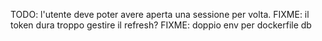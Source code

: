 TODO: l'utente deve poter avere aperta una sessione per volta.
FIXME: il token dura troppo gestire il refresh?
FIXME: doppio env per dockerfile db
